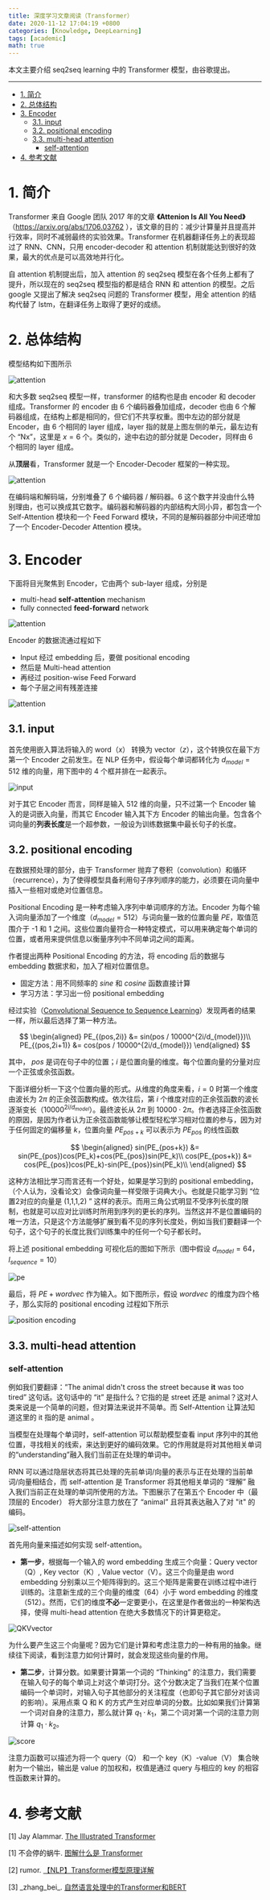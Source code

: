 ```yaml
---
title: 深度学习文章阅读（Transformer）
date: 2020-11-12 17:04:19 +0800
categories: [Knowledge, DeepLearning]
tags: [academic]
math: true
---
```


本文主要介绍 seq2seq learning 中的 Transformer 模型，由谷歌提出。

<!--more-->

---
- [1. 简介](#1-简介)
- [2. 总体结构](#2-总体结构)
- [3. Encoder](#3-encoder)
  - [3.1. input](#31-input)
  - [3.2. positional encoding](#32-positional-encoding)
  - [3.3. multi-head attention](#33-multi-head-attention)
    - [self-attention](#self-attention)
- [4. 参考文献](#4-参考文献)


# 1. 简介

Transformer 来自 Google 团队 2017 年的文章 **《Attenion Is All You Need》**（https://arxiv.org/abs/1706.03762 ），该文章的目的：减少计算量并且提高并行效率，同时不减弱最终的实验效果。Transformer 在机器翻译任务上的表现超过了 RNN、CNN，只用 encoder-decoder 和 attention 机制就能达到很好的效果，最大的优点是可以高效地并行化。

自 attention 机制提出后，加入 attention 的 seq2seq 模型在各个任务上都有了提升，所以现在的 seq2seq 模型指的都是结合 RNN 和 attention 的模型。之后 google 又提出了解决 seq2seq 问题的 Transformer 模型，用全 attention 的结构代替了 lstm，在翻译任务上取得了更好的成绩。

# 2. 总体结构

模型结构如下图所示

![attention](../assets/img/postsimg/20201112/1.jpg)

和大多数 seq2seq 模型一样，transformer 的结构也是由 encoder 和 decoder 组成。Transformer 的 encoder 由 6 个编码器叠加组成，decoder 也由 6 个解码器组成，在结构上都是相同的，但它们不共享权重。图中左边的部分就是 Encoder，由 6 个相同的 layer 组成，layer 指的就是上图左侧的单元，最左边有个 “Nx”，这里是 $x=6$ 个。类似的，途中右边的部分就是 Decoder，同样由 6 个相同的 layer 组成。

从**顶层**看，Transformer 就是一个 Encoder-Decoder 框架的一种实现。

![attention](../assets/img/postsimg/20201112/1.1.jpg)

在编码端和解码端，分别堆叠了 6 个编码器 / 解码器。6 这个数字并没由什么特别理由，也可以换成其它数字。编码器和解码器的内部结构大同小异，都包含一个 Self-Attention 模块和一个 Feed Forward 模块，不同的是解码器部分中间还增加了一个 Encoder-Decoder Attention 模块。

# 3. Encoder

下面将目光聚焦到 Encoder，它由两个 sub-layer 组成，分别是

- multi-head **self-attention** mechanism
- fully connected **feed-forward** network

![attention](../assets/img/postsimg/20201112/1.2.jpg)

Encoder 的数据流通过程如下

- Input 经过 embedding 后，要做 positional encoding
- 然后是 Multi-head attention
- 再经过 position-wise Feed Forward
- 每个子层之间有残差连接

![attention](../assets/img/postsimg/20201112/2.jpg)

## 3.1. input

首先使用嵌入算法将输入的 word（$x$） 转换为 vector（$z$），这个转换仅在最下方第一个 Encoder 之前发生。在 NLP 任务中，假设每个单词都转化为 $d_{model}=512$ 维的向量，用下图中的 4 个框并排在一起表示。

![input](../assets/img/postsimg/20201112/3.jpg)

对于其它 Encoder 而言，同样是输入 512 维的向量，只不过第一个 Encoder 输入的是词嵌入向量，而其它 Encoder 输入其下方 Encoder 的输出向量。包含各个词向量的**列表长度**是一个超参数，一般设为训练数据集中最长句子的长度。

## 3.2. positional encoding

在数据预处理的部分，由于 Transformer 抛弃了卷积（convolution）和循环（recurrence），为了使得模型具备利用句子序列顺序的能力，必须要在词向量中插入一些相对或绝对位置信息。

Positional Encoding 是一种考虑输入序列中单词顺序的方法。Encoder 为每个输入词向量添加了一个维度（$d_{model}=512$）与词向量一致的位置向量 $PE$，取值范围介于 -1 和 1 之间。这些位置向量符合一种特定模式，可以用来确定每个单词的位置，或者用来提供信息以衡量序列中不同单词之间的距离。

作者提出两种 Positional Encoding 的方法，将 encoding 后的数据与 embedding 数据求和，加入了相对位置信息。

- 固定方法：用不同频率的 $sine$ 和 $cosine$ 函数直接计算
- 学习方法：学习出一份 positional embedding

经过实验（[Convolutional Sequence to Sequence Learning](https://arxiv.org/abs/1705.03122)）发现两者的结果一样，所以最后选择了第一种方法。

$$
\begin{aligned}
PE_{(pos,2i)} &= sin(pos / 10000^{2i/d_{model}})\\
PE_{(pos,2i+1)} &= cos(pos / 10000^{2i/d_{model}})
\end{aligned}
$$

其中， $pos$ 是词在句子中的位置；$i$ 是位置向量的维度。每个位置向量的分量对应一个正弦或余弦函数。

下面详细分析一下这个位置向量的形式。从维度的角度来看，$i=0$ 时第一个维度由波长为 $2\pi$ 的正余弦函数构成。依次往后，第 $i$ 个维度对应的正余弦函数的波长逐渐变长（$10000^{2i/d_{model}}$）。最终波长从 $2\pi$ 到 $10000\cdot 2\pi$。作者选择正余弦函数的原因，是因为作者认为正余弦函数能够让模型轻松学习相对位置的参与，因为对于任何固定的偏移量 $k$，位置向量 $PE_{pos+k}$ 可以表示为 $PE_{pos}$ 的线性函数

$$
\begin{aligned}
sin(PE_{pos+k}) &= sin(PE_{pos})cos(PE_k)+cos(PE_{pos})sin(PE_k)\\
cos(PE_{pos+k}) &= cos(PE_{pos})cos(PE_k)-sin(PE_{pos})sin(PE_k)\\
\end{aligned}
$$

这种方法相比学习而言还有一个好处，如果是学习到的 positional embedding，（个人认为，没看论文）会像词向量一样受限于词典大小。也就是只能学习到 “位置2对应的向量是 (1,1,1,2) ” 这样的表示。而用三角公式明显不受序列长度的限制，也就是可以应对比训练时所用到序列的更长的序列。当然这并不是位置编码的唯一方法，只是这个方法能够扩展到看不见的序列长度处，例如当我们要翻译一个句子，这个句子的长度比我们训练集中的任何一个句子都长时。

将上述 positional embedding 可视化后的图如下所示（图中假设 $d_{model}=64$，$l_{sequence}=10$）

![pe](../assets/img/postsimg/20201112/5.jpg)

最后，将 $PE+wordvec$ 作为输入。如下图所示，假设 $wordvec$ 的维度为四个格子，那么实际的 positional encoding 过程如下所示

![position encoding](../assets/img/postsimg/20201112/6.jpg)

## 3.3. multi-head attention

### self-attention

例如我们要翻译：”The animal didn't cross the street because **it** was too tired” 这句话。这句话中的 “it” 是指什么？它指的是 street 还是 animal？这对人类来说是一个简单的问题，但对算法来说并不简单。而 Self-Attention 让算法知道这里的 it 指的是 animal 。

当模型在处理每个单词时，self-attention 可以帮助模型查看 input 序列中的其他位置，寻找相关的线索，来达到更好的编码效果。它的作用就是将对其他相关单词的“understanding”融入我们当前正在处理的单词中。

RNN 可以通过隐层状态将其已处理的先前单词/向量的表示与正在处理的当前单词/向量相结合，而 self-attention 是 Transformer 将其他相关单词的 “理解” 融入我们当前正在处理的单词所使用的方法。下图展示了在第五个 Encoder 中（最顶层的 Encoder） 将大部分注意力放在了 “animal” 且将其表达融入了对 "it" 的编码。

![self-attention](../assets/img/postsimg/20201112/7.jpg)

首先用向量来描述如何实现 self-attention。

- **第一步**，根据每一个输入的 word embedding 生成三个向量：Query vector（Q）, Key vector（K）, Value vector（V）。这三个向量是由 word embedding 分别乘以三个矩阵得到的。这三个矩阵是需要在训练过程中进行训练的。注意新生成的三个向量的维度（64）小于 word embedding 的维度（512）。然而，它们的维度**不必**一定要更小，在这里是作者做出的一种架构选择，使得 multi-head attention 在绝大多数情况下的计算更稳定。

![QKVvector](../assets/img/postsimg/20201112/8.jpg) 

为什么要产生这三个向量呢？因为它们是计算和考虑注意力的一种有用的抽象。继续往下阅读，看到注意力如何计算时，就会发现这些向量的作用。

- **第二步**，计算分数。如果要计算第一个词的 “Thinking” 的注意力，我们需要在输入句子的每个单词上对这个单词打分。这个分数决定了当我们在某个位置编码一个单词时，对输入句子其他部分的关注程度（也即句子其它部分对该词的影响）。采用点乘 Q 和 K 的方式产生对应单词的分数。比如如果我们计算第一个词对自身的注意力，那么就计算 $q_1\cdot k_1$，第二个词对第一个词的注意力则计算 $q_1\cdot k_2$。

![score](../assets/img/postsimg/20201112/9.jpg) 


注意力函数可以描述为将一个 query（Q） 和一个 key（K）-value（V） 集合映射为一个输出，输出是 value 的加权和，权值是通过 query 与相应的 key 的相容性函数来计算的。

# 4. 参考文献

[1] Jay Alammar. [The Illustrated Transformer](http://jalammar.github.io/illustrated-transformer/)

[1] 不会停的蜗牛. [图解什么是 Transformer](https://www.jianshu.com/p/e7d8caa13b21)

[2] rumor. [【NLP】Transformer模型原理详解](https://zhuanlan.zhihu.com/p/44121378)

[3] \_zhang_bei\_. [自然语言处理中的Transformer和BERT](https://blog.csdn.net/Zhangbei_/article/details/85036948)
